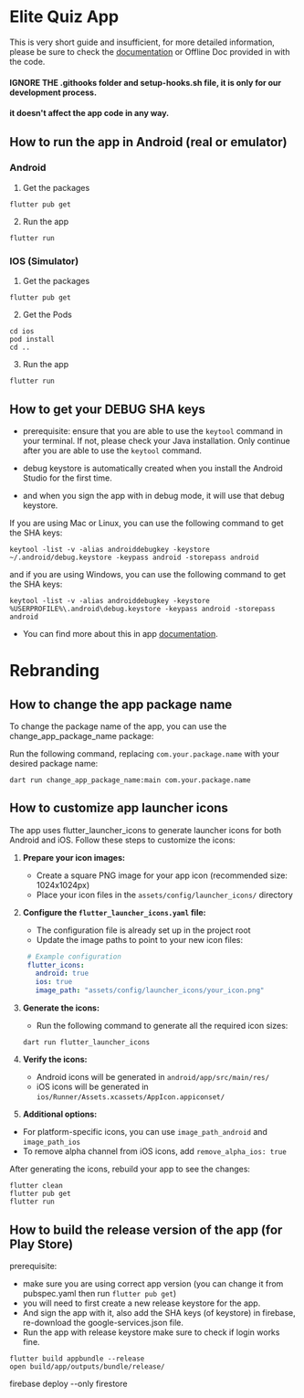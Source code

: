 # Elite Quiz App

This is very short guide and insufficient, for more detailed information,
please be sure to check the [documentation](https://wrteamdev.github.io/Elite_Quiz_Doc) or Offline Doc provided in with the code.

#### IGNORE THE .githooks folder and setup-hooks.sh file, it is only for our development process.
#### it doesn't affect the app code in any way.

## How to run the app in Android (real or emulator)
### Android
1. Get the packages
```shell Get the packages
flutter pub get
```
2. Run the app
```shell
flutter run
```
### IOS (Simulator)
1. Get the packages
```shell Get the packages
flutter pub get
```
2. Get the Pods
```shell
cd ios
pod install
cd ..
```
3. Run the app
```shell
flutter run
```

## How to get your DEBUG SHA keys
- prerequisite: ensure that you are able to use the ``keytool`` command in your terminal.
If not, please check your Java installation. Only continue after you are able to use the ``keytool`` command.

- debug keystore is automatically created when you install the Android Studio for the first time.
- and when you sign the app with in debug mode, it will use that debug keystore.

If you are using Mac or Linux, you can use the following command to get the SHA keys:

```shell
keytool -list -v -alias androiddebugkey -keystore ~/.android/debug.keystore -keypass android -storepass android
```
and if you are using Windows, you can use the following command to get the SHA keys:

```shell
keytool -list -v -alias androiddebugkey -keystore %USERPROFILE%\.android\debug.keystore -keypass android -storepass android
```

- You can find more about this in app [documentation](https://wrteamdev.github.io/Elite_Quiz_Doc/#:~:text=SHA%20keys%20and%20Keystore%20Basics).

# Rebranding

## How to change the app package name

To change the package name of the app, you can use the change_app_package_name package:

Run the following command, replacing `com.your.package.name` with your desired package name:
```shell
dart run change_app_package_name:main com.your.package.name
```

## How to customize app launcher icons
The app uses flutter_launcher_icons to generate launcher icons for both Android and iOS. Follow these steps to customize the icons:

1. **Prepare your icon images:**
   - Create a square PNG image for your app icon (recommended size: 1024x1024px)
   - Place your icon files in the `assets/config/launcher_icons/` directory

2. **Configure the `flutter_launcher_icons.yaml` file:**
   - The configuration file is already set up in the project root
   - Update the image paths to point to your new icon files:
   ```yaml
    # Example configuration
    flutter_icons:
      android: true
      ios: true
      image_path: "assets/config/launcher_icons/your_icon.png"
   ```

3. **Generate the icons:**
   - Run the following command to generate all the required icon sizes:

   ```shell
   dart run flutter_launcher_icons
   ```

4. **Verify the icons:**
   - Android icons will be generated in `android/app/src/main/res/`
   - iOS icons will be generated in `ios/Runner/Assets.xcassets/AppIcon.appiconset/`

5. **Additional options:**
- For platform-specific icons, you can use `image_path_android` and `image_path_ios`
- To remove alpha channel from iOS icons, add `remove_alpha_ios: true`

After generating the icons, rebuild your app to see the changes:

```shell
flutter clean
flutter pub get
flutter run
```

## How to build the release version of the app (for Play Store)
prerequisite:
- make sure you are using correct app version (you can change it from pubspec.yaml then run `flutter pub get`)
- you will need to first create a new release keystore for the app.
- And sign the app with it, also add the SHA keys (of keystore) in firebase, re-download the google-services.json file.
- Run the app with release keystore make sure to check if login works fine.

```shell Build App Bundle
flutter build appbundle --release
open build/app/outputs/bundle/release/
```

firebase deploy --only firestore
